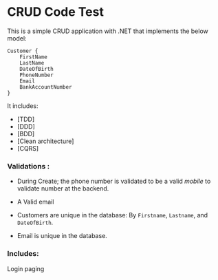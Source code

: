 # CRUD Code Test 


This is a simple CRUD application with .NET that implements the below model:
```
Customer {
	FirstName
	LastName
	DateOfBirth
	PhoneNumber
	Email
	BankAccountNumber
}
```
It includes:

- [TDD]
- [DDD]
- [BDD]
- [Clean architecture]
- [CQRS]


### Validations :

- During Create; the phone number is validated to be a valid *mobile* to validate number at the backend.

- A Valid email 

- Customers are unique in the database: By `Firstname`, `Lastname`, and `DateOfBirth`.

- Email is unique in the database.


### Includes:
Login
paging

